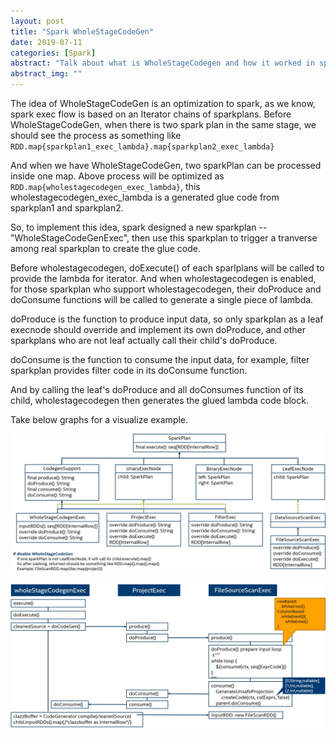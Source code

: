 ```yaml
---
layout: post
title: "Spark WholeStageCodeGen"
date: 2019-07-11
categories: [Spark]
abstract: "Talk about what is WholeStageCodegen and how it worked in spark."
abstract_img: ""
---
```

The idea of WholeStageCodeGen is an optimization to spark, as we know, spark exec flow is based on an Iterator chains of sparkplans. Before WholeStageCodeGen, when there is two spark plan in the same stage, we should see the process as something like <code>RDD.map{sparkplan1_exec_lambda}.map{sparkplan2_exec_lambda}</code>

And when we have WholeStageCodeGen, two sparkPlan can be processed inside one map. Above process will be optimized as <code>RDD.map{wholestagecodegen_exec_lambda}</code>, this wholestagecodegen_exec_lambda is a generated glue code from sparkplan1 and sparkplan2.

So, to implement this idea, spark designed a new sparkplan -- "WholeStageCodeGenExec", then use this sparkplan to trigger a tranverse among real sparkplan to create the glue code.

Before wholestagecodegen, doExecute() of each sparlplans will be called to provide the lambda for iterator. And when wholestagecodegen is enabled, for those sparkplan who support wholestagecodegen, their doProduce and doConsume functions will be called to generate a single piece of lambda.

doProduce is the function to produce input data, so only sparkplan as a leaf execnode should override and implement its own doProduce, and other sparkplans who are not leaf actually call their child's doProduce.

doConsume is the function to consume the input data, for example, filter sparkplan provides filter code in its doConsume function.

And by calling the leaf's doProduce and all doConsumes function of its child, wholestagecodegen then generates the glued lambda code block.

Take below graphs for a visualize example.

![Spark-Plan-Class-Graph](/static/img/2019-07-11-Spark-WholeStageCodeGen/spark-plan-graph.jpg)

![WholeStageCodeGen-workflow](/static/img/2019-07-11-Spark-WholeStageCodeGen/WholeStageCodeGen-workflow.jpg)
